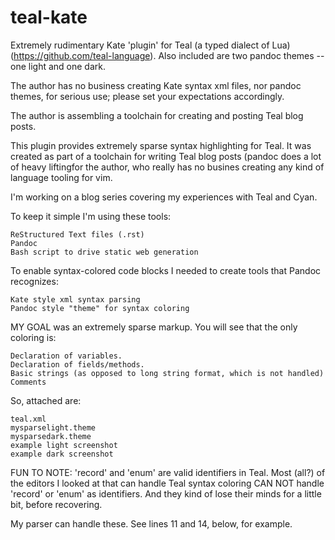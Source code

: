 # teal-kate
Extremely rudimentary Kate 'plugin' for Teal (a typed dialect of Lua) (https://github.com/teal-language).
Also included are two pandoc themes -- one light and one dark.

The author has no business creating Kate syntax xml files, nor pandoc themes, for serious use; please set your expectations accordingly.

The author is assembling a toolchain for creating and posting Teal blog posts.

This plugin provides extremely sparse syntax highlighting for Teal. It was created as part of a toolchain for writing Teal blog posts (pandoc does a lot of heavy liftingfor the author, who really has no busines creating any kind of language tooling for vim.


I'm working on a blog series covering my experiences with Teal and Cyan.

To keep it simple I'm using these tools:

    ReStructured Text files (.rst)
    Pandoc
    Bash script to drive static web generation

To enable syntax-colored code blocks I needed to create tools that Pandoc recognizes:

    Kate style xml syntax parsing
    Pandoc style "theme" for syntax coloring

MY GOAL was an extremely sparse markup. You will see that the only coloring is:

    Declaration of variables.
    Declaration of fields/methods.
    Basic strings (as opposed to long string format, which is not handled)
    Comments

So, attached are:

    teal.xml
    mysparselight.theme
    mysparsedark.theme
    example light screenshot
    example dark screenshot

FUN TO NOTE: 'record' and 'enum' are valid identifiers in Teal. Most (all?) of the editors I looked at that can handle Teal syntax coloring CAN NOT handle 'record' or 'enum' as identifiers. And they kind of lose their minds for a little bit, before recovering.

My parser can handle these. See lines 11 and 14, below, for example.
